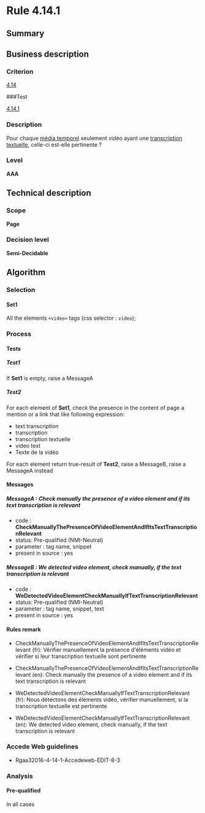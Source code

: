 # Rule 4.14.1

## Summary

## Business description

### Criterion

[4.14](http://references.modernisation.gouv.fr/rgaa/criteres.html#crit-4-14)

###Test

[4.14.1](http://references.modernisation.gouv.fr/rgaa/criteres.html#test-4-14-1)

### Description

Pour chaque <a href="http://references.modernisation.gouv.fr/rgaa/glossaire.html#mdia-temporel-type-son-vido-et-synchronis">m&eacute;dia temporel</a> seulement vid&eacute;o ayant une <a href="http://references.modernisation.gouv.fr/rgaa/glossaire.html#transcription-textuelle-media-temporel">transcription textuelle</a>, celle-ci est-elle pertinente ?

### Level

**AAA**

## Technical description

### Scope

**Page**

### Decision level

**Semi-Decidable**

## Algorithm

### Selection

#### Set1

All the elements `<video>` tags (css selector : `video`);

### Process

#### Tests

##### Test1

If **Set1** is empty, raise a MessageA

##### Test2

For each element of **Set1**, check the presence in the content of page a mention or a link that like following expression:
 - text transcription
 - transcription 
 - transcription textuelle
 - video text
 - Texte de la vidéo

For each element return true-result of **Test2**, raise a MessageB, raise a MessageA instead

#### Messages

##### MessageA : Check manually the presence of a video element and if its text transcription is relevant

-    code : **CheckManuallyThePresenceOfVideoElementAndIfItsTextTranscriptionRelevant** 
-    status: Pre-qualified (NMI-Neutral)
-    parameter : tag name, snippet
-    present in source : yes

##### MessageB : We detected video element, check manually, if the text transcription is relevant

-    code : **WeDetectedVideoElementCheckManuallyIfTextTranscriptionRelevant** 
-    status: Pre-qualified (NMI-Neutral)
-    parameter : tag name, snippet, text
-    present in source : yes

#### Rules remark

 * CheckManuallyThePresenceOfVideoElementAndIfItsTextTranscriptionRelevant (fr): V&eacute;rifier manuellement la pr&eacute;sence d'&eacute;l&eacute;ments vid&eacute;o et v&eacute;rifier si leur transcription textuelle sont pertinente
 * CheckManuallyThePresenceOfVideoElementAndIfItsTextTranscriptionRelevant (en): Check manually the presence of a video element and if its text transcription is relevant

 * WeDetectedVideoElementCheckManuallyIfTextTranscriptionRelevant (fr): Nous d&eacute;tectons des &eacute;l&eacute;ments vid&eacute;o, v&eacute;rifier manuellement, si la transcription textuelle est pertinente
 * WeDetectedVideoElementCheckManuallyIfTextTranscriptionRelevant (en): We detected video element, check manually, if the text transcription is relevant

### Accede Web guidelines

 * Rgaa32016-4-14-1-Accedeweb-EDIT-8-3

### Analysis

#### Pre-qualified

In all cases

